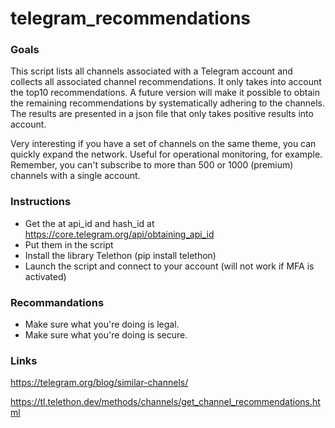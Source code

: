 # telegram_recommendations

### Goals

This script lists all channels associated with a Telegram account and collects all associated channel recommendations. It only takes into account the top10 recommendations. A future version will make it possible to obtain the remaining recommendations by systematically adhering to the channels. The results are presented in a json file that only takes positive results into account. 

Very interesting if you have a set of channels on the same theme, you can quickly expand the network. Useful for operational monitoring, for example. Remember, you can't subscribe to more than 500 or 1000 (premium) channels with a single account.


### Instructions 

- Get the at api_id and hash_id at https://core.telegram.org/api/obtaining_api_id
- Put them in the script
- Install the library Telethon (pip install telethon)
- Launch the script and connect to your account (will not work if MFA is activated)

### Recommandations

- Make sure what you're doing is legal. 
- Make sure what you're doing is secure.

### Links

https://telegram.org/blog/similar-channels/

https://tl.telethon.dev/methods/channels/get_channel_recommendations.html
